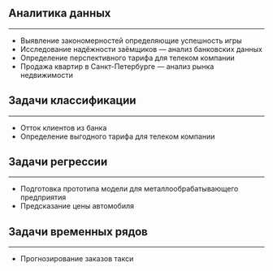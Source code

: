 ## Аналитика данных
_______________________________________________________________________________________________________________________________

- Выявление закономерностей определяющие успешность игры
- Исследование надёжности заёмщиков — анализ банковских данных
- Определение перспективного тарифа для телеком компании
- Продажа квартир в Санкт-Петербурге — анализ рынка недвижимости

## Задачи классификации
_______________________________________________________________________________________________________________________________

- Отток клиентов из банка
- Определение выгодного тарифа для телеком компании

## Задачи регрессии
_______________________________________________________________________________________________________________________________

- Подготовка прототипа модели для металлообрабатывающего предприятия
- Предсказание цены автомобиля

## Задачи временных рядов
_______________________________________________________________________________________________________________________________

- Прогнозирование заказов такси
